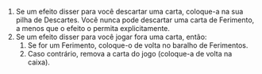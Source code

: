 1. Se um efeito disser para você descartar uma carta, coloque-a na sua pilha de Descartes. Você nunca pode descartar uma carta de Ferimento, a menos que o efeito o permita explicitamente.
2. Se um efeito disser para você jogar fora uma carta, então:
	1. Se for um Ferimento, coloque-o de volta no baralho de Ferimentos.
	2. Caso contrário, remova a carta do jogo (coloque-a de volta na caixa).